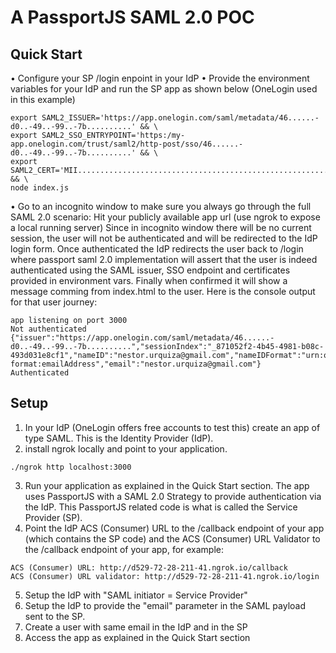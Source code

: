 # A PassportJS SAML 2.0 POC

## Quick Start
• Configure your SP /login enpoint in your IdP
• Provide the environment variables for your IdP and run the SP app as shown below (OneLogin used in this example)
```
export SAML2_ISSUER='https://app.onelogin.com/saml/metadata/46......-d0..-49..-99..-7b..........' && \
export SAML2_SSO_ENTRYPOINT='https:/my-app.onelogin.com/trust/saml2/http-post/sso/46......-d0..-49..-99..-7b..........' && \
export SAML2_CERT='MII....................................................................................FKA==' && \
node index.js
```
• Go to an incognito window to make sure you always go through the full SAML 2.0 scenario: Hit your publicly available app url (use ngrok to expose a local running server) Since in incognito window there will be no current session, the user will not be authenticated and will be redirected to the IdP login form. Once authenticated the IdP redirects the user back to /login where passport saml 2.0 implementation will assert that the user is indeed authenticated using the SAML issuer, SSO endpoint and certificates provided in environment vars. Finally when confirmed it will show a message comming from index.html to the user. Here is the console output for that user journey:
```
app listening on port 3000
Not authenticated
{"issuer":"https://app.onelogin.com/saml/metadata/46......-d0..-49..-99..-7b..........","sessionIndex":"_871052f2-4b45-4981-b08c-493d031e8cf1","nameID":"nestor.urquiza@gmail.com","nameIDFormat":"urn:oasis:names:tc:SAML:1.1:nameid-format:emailAddress","email":"nestor.urquiza@gmail.com"}
Authenticated
```

## Setup
1. In your IdP (OneLogin offers free accounts to test this) create an app of type SAML. This is the Identity Provider (IdP).
2. install ngrok locally and point to your application.
```
./ngrok http localhost:3000
```
3. Run your application as explained in the Quick Start section. The app uses PassportJS with a SAML 2.0 Strategy to provide authentication via the IdP. This PassportJS related code is what is called the Service Provider (SP).
4. Point the IdP ACS (Consumer) URL to the /callback endpoint of your app (which contains the SP code) and the ACS (Consumer) URL Validator to the /callback endpoint of your app, for example:
```
ACS (Consumer) URL: http://d529-72-28-211-41.ngrok.io/callback
ACS (Consumer) URL validator: http://d529-72-28-211-41.ngrok.io/login
```
5. Setup the IdP with "SAML initiator = Service Provider"
6. Setup the IdP to provide the "email" parameter in the SAML payload sent to the SP.
7. Create a user with same email in the IdP and in the SP
8. Access the app as explained in the Quick Start section
